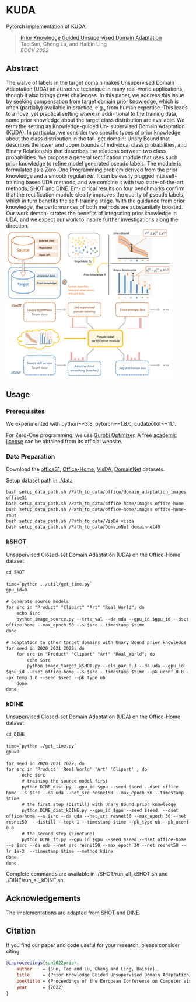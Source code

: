 # KUDA
Pytorch implementation of KUDA. 
> [Prior Knowledge Guided Unsupervised Domain Adaptation](https://arxiv.org/abs/xxxx.xxxx)                 
> Tao Sun, Cheng Lu, and Haibin Ling                 
> *ECCV 2022* 

## Abstract
The waive of labels in the target domain makes Unsupervised Domain Adaptation (UDA) an attractive technique in many real-world
applications, though it also brings great challenges. In this paper, we address this issue by seeking compensation from target domain prior
knowledge, which is often (partially) available in practice, e.g., from human expertise. This leads to a novel yet practical setting where in addi-
tional to the training data, some prior knowledge about the target class distribution are available. We term the setting as Knowledge-guided Un-
supervised Domain Adaptation (KUDA). In particular, we consider two specific types of prior knowledge about the class distribution in the tar-
get domain: Unary Bound that describes the lower and upper bounds of individual class probabilities, and Binary Relationship that describes the
relations between two class probabilities. We propose a general rectification module that uses such prior knowledge to refine model generated
pseudo labels. The module is formulated as a Zero-One Programming problem derived from the prior knowledge and a smooth regularizer. It
can be easily plugged into self-training based UDA methods, and we combine it with two state-of-the-art methods, SHOT and DINE. Em-
pirical results on four benchmarks confirm that the rectification module clearly improves the quality of pseudo labels, which in turn benefits the
self-training stage. With the guidance from prior knowledge, the performances of both methods are substantially boosted. Our work demon-
strates the benefits of integrating prior knowledge in UDA, and we expect our work to inspire further investigations along the direction.
<img src="fig/PK.png" width="90%">
<img src="fig/framework.png" width=90%>

## Usage
### Prerequisites

We experimented with python==3.8, pytorch==1.8.0, cudatoolkit==11.1.

For Zero-One programming, we use [Gurobi Optimizer](https://www.gurobi.com/). A free [academic license](https://www.gurobi.com/academia/academic-program-and-licenses/) can be obtained from its official website. 


### Data Preparation
Download the [office31](https://faculty.cc.gatech.edu/~judy/domainadapt/), [Office-Home](https://www.hemanthdv.org/officeHomeDataset.html), [VisDA](https://ai.bu.edu/visda-2017/), [DomainNet](http://ai.bu.edu/M3SDA/) datasets.

Setup dataset path in ./data
```shell
bash setup_data_path.sh /Path_to_data/office/domain_adaptation_images office31
bash setup_data_path.sh /Path_to_data/office-home/images office-home
bash setup_data_path.sh /Path_to_data/office-home/images office-home-rsut
bash setup_data_path.sh /Path_to_data/VisDA visda
bash setup_data_path.sh /Path_to_data/DomainNet domainnet40
```

### kSHOT
Unsupervised Closed-set Domain Adaptation (UDA) on the Office-Home dataset 
```shell
cd SHOT

time=`python ../util/get_time.py`
gpu_id=0

# generate source models
for src in "Product" "Clipart" "Art" "Real_World"; do
    echo $src
    python image_source.py --trte val --da uda --gpu_id $gpu_id --dset office-home --max_epoch 50 --s $src --timestamp $time
done

# adaptation to other target domains with Unary Bound prior knowledge
for seed in 2020 2021 2022; do
    for src in "Product" "Clipart" "Art" "Real_World"; do
        echo $src
        python image_target_kSHOT.py --cls_par 0.3 --da uda --gpu_id $gpu_id --dset office-home --s $src --timestamp $time --pk_uconf 0.0 --pk_temp 1.0 --seed $seed --pk_type ub
    done
done
```

### kDINE
Unsupervised Closed-set Domain Adaptation (UDA) on the Office-Home dataset 
```shell
cd DINE

time=`python ./get_time.py`
gpu=0

for seed in 2020 2021 2022; do
for src in 'Product' 'Real_World' 'Art' 'Clipart' ; do
      echo $src
      # training the source model first
      python DINE_dist.py --gpu_id $gpu --seed $seed --dset office-home --s $src --da uda --net_src resnet50 --max_epoch 50 --timestamp $time
      # the first step (Distill) with Unary Bound prior knowledge
      python DINE_dist_kDINE.py --gpu_id $gpu --seed $seed  --dset office-home --s $src --da uda --net_src resnet50 --max_epoch 30 --net resnet50  --distill --topk 1 --timestamp $time --pk_type ub --pk_uconf 0.0
      # the second step (Finetune)
      python DINE_ft.py --gpu_id $gpu --seed $seed --dset office-home --s $src --da uda --net_src resnet50 --max_epoch 30 --net resnet50 --lr 1e-2  --timestamp $time --method kdine
done
done
```
Complete commands are available in ./SHOT/run_all_kSHOT.sh and ./DINE/run_all_kDINE.sh.

## Acknowledgements
The implementations are adapted from [SHOT](https://github.com/tim-learn/SHOT) and 
  [DINE](https://github.com/tim-learn/DINE).
  
  
## Citation
If you find our paper and code useful for your research, please consider citing
```bibtex
@inproceedings{sun2022prior,
    author    = {Sun, Tao and Lu, Cheng and Ling, Haibin},
    title     = {Prior Knowledge Guided Unsupervised Domain Adaptation},
    booktitle = {Proceedings of the European Conference on Computer Vision (ECCV)},
    year      = {2022}
}
```